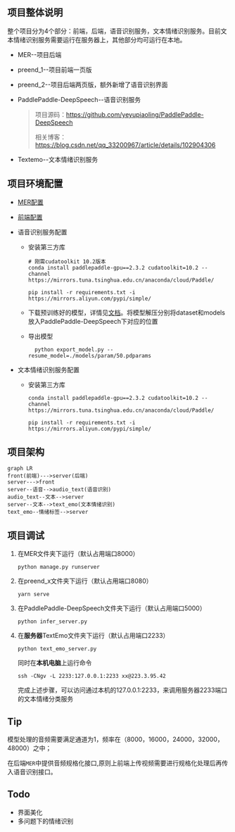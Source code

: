 ## 项目整体说明

整个项目分为4个部分：前端，后端，语音识别服务，文本情绪识别服务。目前文本情绪识别服务需要运行在服务器上，其他部分均可运行在本地。

+ MER--项目后端

+ preend_1--项目前端一页版

+ preend_2--项目后端两页版，额外新增了语音识别界面

+ PaddlePaddle-DeepSpeech--语音识别服务

  >项目源码：https://github.com/yeyupiaoling/PaddlePaddle-DeepSpeech
  >
  >相关博客：https://blog.csdn.net/qq_33200967/article/details/102904306

+ Textemo--文本情绪识别服务



## 项目环境配置

+ [MER配置](./MER/readme.md)

+ [前端配置](./preend_2/readme.md)

+ 语音识别服务配置

  + 安装第三方库

    ```shell
    # 刚需cudatoolkit 10.2版本
    conda install paddlepaddle-gpu==2.3.2 cudatoolkit=10.2 --channel https://mirrors.tuna.tsinghua.edu.cn/anaconda/cloud/Paddle/
    ```

    ```shell
    pip install -r requirements.txt -i https://mirrors.aliyun.com/pypi/simple/
    ```

  + 下载预训练好的模型，详情见[文档](./PaddlePaddle-DeepSpeech/README.md)。将模型解压分别将dataset和models放入PaddlePaddle-DeepSpeech下对应的位置
  + 导出模型

    ```
      python export_model.py --resume_model=./models/param/50.pdparams
    ```


+ 文本情绪识别服务配置

  + 安装第三方库

    ```shell
    conda install paddlepaddle-gpu==2.3.2 cudatoolkit=10.2 --channel https://mirrors.tuna.tsinghua.edu.cn/anaconda/cloud/Paddle/
    ```

    ```shell
    pip install -r requirements.txt -i https://mirrors.aliyun.com/pypi/simple/
    ```



## 项目架构



```mermaid
graph LR
front(前端)--->server(后端)
server--->front
server--语音-->audio_text(语音识别)
audio_text--文本-->server
server--文本-->text_emo(文本情绪识别)
text_emo--情绪标签-->server
```

## 项目调试

1. 在MER文件夹下运行（默认占用端口8000）

   ```shell
   python manage.py runserver
   ```

 2. 在preend_x文件夹下运行（默认占用端口8080）

    ```
    yarn serve
    ```

 3. 在PaddlePaddle-DeepSpeech文件夹下运行（默认占用端口5000）

    ```
    python infer_server.py
    ```

4. 在**服务器**TextEmo文件夹下运行（默认占用端口2233）

   ```
   python text_emo_server.py
   ```

   同时在**本机电脑**上运行命令

   ```
   ssh -CNgv -L 2233:127.0.0.1:2233 xx@223.3.95.42
   ```

   完成上述步骤，可以访问通过本机的127.0.0.1:2233，来调用服务器2233端口的文本情绪分类服务

   

## Tip

模型处理的音频需要满足通道为1，频率在（8000，16000，24000，32000，48000）之中；

在后端`MER`中提供音频规格化接口,原则上前端上传视频需要进行规格化处理后再传入语音识别接口。





## Todo

+ 界面美化
+ 多问题下的情绪识别